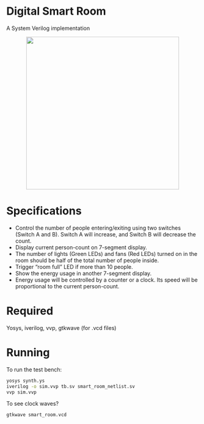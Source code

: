 Digital Smart Room
==================

A System Verilog implementation


<p align="middle">
  <img src="https://github.com/user-attachments/assets/29ebb1dc-1077-46a0-8a83-224a62c54c02" 
       width="400"/>
</p>

Specifications
==============

- Control the number of people entering/exiting using two switches (Switch A and B). Switch A will increase, and Switch B will decrease the count.
- Display current person-count on 7-segment display.
- The number of lights (Green LEDs) and fans (Red LEDs) turned
on in the room should be half of the total number of people inside.
- Trigger “room full” LED if more than 10 people.
- Show the energy usage in another 7-segment display.
- Energy usage will be controlled by a counter or a clock. Its speed will be proportional to the current person-count.

Required
================================================
Yosys, iverilog, vvp, gtkwave (for .vcd files)

Running
=============

To run the test bench:
```bash
yosys synth.ys
iverilog -o sim.vvp tb.sv smart_room_netlist.sv
vvp sim.vvp
```
To see clock waves?
```bash
gtkwave smart_room.vcd
```
